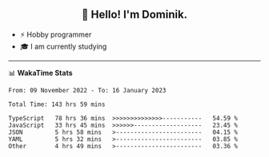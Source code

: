 <h2 align="center">👋 Hello! I'm Dominik.</h2>

- ⚡ Hobby programmer
- 🎓 I am currently studying

---
📊 **WakaTime Stats**
<!--START_SECTION:waka-->

```text
From: 09 November 2022 - To: 16 January 2023

Total Time: 143 hrs 59 mins

TypeScript   78 hrs 36 mins  >>>>>>>>>>>>>>-----------   54.59 %
JavaScript   33 hrs 45 mins  >>>>>>-------------------   23.45 %
JSON         5 hrs 58 mins   >------------------------   04.15 %
YAML         5 hrs 32 mins   >------------------------   03.85 %
Other        4 hrs 49 mins   >------------------------   03.36 %
```

<!--END_SECTION:waka-->
